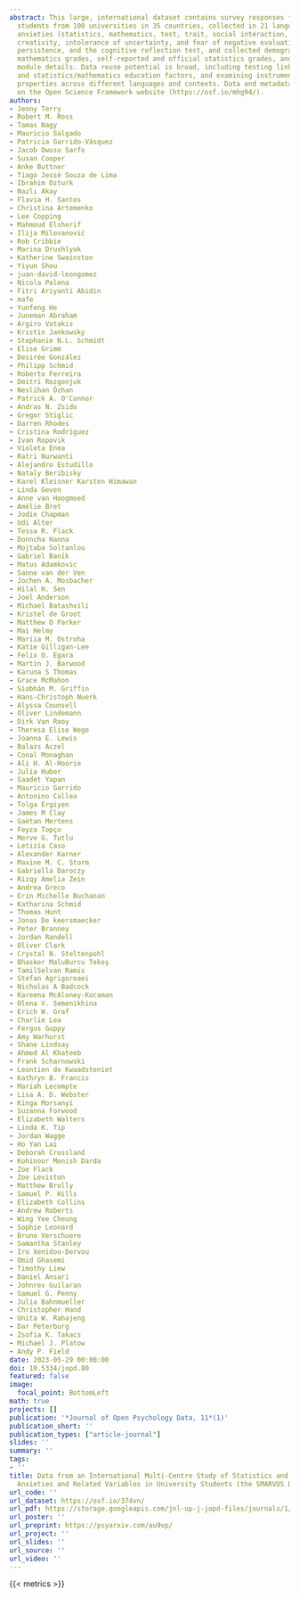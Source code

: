 ```yaml
---
abstract: This large, international dataset contains survey responses from N = 12,570
  students from 100 universities in 35 countries, collected in 21 languages. We measured
  anxieties (statistics, mathematics, test, trait, social interaction, performance,
  creativity, intolerance of uncertainty, and fear of negative evaluation), self-efficacy,
  persistence, and the cognitive reflection test, and collected demographics, previous
  mathematics grades, self-reported and official statistics grades, and statistics
  module details. Data reuse potential is broad, including testing links between anxieties
  and statistics/mathematics education factors, and examining instruments’ psychometric
  properties across different languages and contexts. Data and metadata are stored
  on the Open Science Framework website (https://osf.io/mhg94/).
authors:
- Jenny Terry
- Robert M. Ross
- Tamas Nagy
- Mauricio Salgado
- Patricia Garrido-Vásquez
- Jacob Owusu Sarfo
- Susan Cooper
- Anke Buttner
- Tiago Jessé Souza de Lima
- Ibrahim Ozturk
- Nazlı Akay
- Flavia H. Santos
- Christina Artemenko
- Lee Copping
- Mahmoud Elsherif
- Ilija Milovanović
- Rob Cribbie
- Marina Drushlyak
- Katherine Swainston
- Yiyun Shou
- juan-david-leongomez
- Nicola Palena
- Fitri Ariyanti Abidin
- mafe
- Yunfeng He
- Juneman Abraham
- Argiro Vatakis
- Kristin Jankowsky
- Stephanie N.L. Schmidt
- Elise Grimm
- Desirée González
- Philipp Schmid
- Roberto Ferreira
- Dmitri Rozgonjuk
- Neslihan Özhan
- Patrick A. O'Connor
- Andras N. Zsido
- Gregor Stiglic
- Darren Rhodes
- Cristina Rodríguez
- Ivan Ropovik
- Violeta Enea
- Ratri Nurwanti
- Alejandro Estudillo
- Nataly Beribisky
- Karel Kleisner Karsten Himawan
- Linda Geven
- Anne van Hoogmoed
- Amélie Bret
- Jodie Chapman
- Udi Alter
- Tessa R. Flack
- Donncha Hanna
- Mojtaba Soltanlou
- Gabriel Baník
- Matus Adamkovic
- Sanne van der Ven
- Jochen A. Mosbacher
- Hilal H. Sen
- Joel Anderson
- Michael Batashvili
- Kristel de Groot
- Matthew O Parker
- Mai Helmy
- Mariia M. Ostroha
- Katie Gilligan-Lee
- Felix O. Egara
- Martin J. Barwood
- Karuna S Thomas
- Grace McMahon
- Siobhán M. Griffin
- Hans-Christoph Nuerk
- Alyssa Counsell
- Oliver Lindemann
- Dirk Van Rooy
- Theresa Elise Wege
- Joanna E. Lewis
- Balazs Aczel
- Conal Monaghan
- Ali H. Al-Hoorie
- Julia Huber
- Saadet Yapan
- Mauricio Garrido
- Antonino Callea
- Tolga Ergiyen
- James M Clay
- Gaëtan Mertens
- Feyza Topçu
- Merve G. Tutlu
- Letizia Caso
- Alexander Karner
- Maxine M. C. Storm
- Gabriella Daroczy
- Rizqy Amelia Zein
- Andrea Greco
- Erin Michelle Buchanan
- Katharina Schmid
- Thomas Hunt
- Jonas De keersmaecker
- Peter Branney
- Jordan Randell
- Oliver Clark
- Crystal N. Steltenpohl
- Bhasker MaluBurcu Tekeş
- TamilSelvan Ramis
- Stefan Agrigoroaei
- Nicholas A Badcock
- Kareena McAloney-Kocaman
- Olena V. Semenikhina
- Erich W. Graf
- Charlie Lea
- Fergus Guppy
- Amy Warhurst
- Shane Lindsay
- Ahmed Al Khateeb
- Frank Scharnowski
- Leontien de Kwaadsteniet
- Kathryn B. Francis
- Mariah Lecompte
- Lisa A. D. Webster
- Kinga Morsanyi
- Suzanna Forwood
- Elizabeth Walters
- Linda K. Tip
- Jordan Wagge
- Ho Yan Lai
- Deborah Crossland
- Kohinoor Monish Darda
- Zoe Flack
- Zoe Leviston
- Matthew Brolly
- Samuel P. Hills
- Elizabeth Collins
- Andrew Roberts
- Wing Yee Cheung
- Sophie Leonard
- Bruno Verschuere
- Samantha Stanley
- Iro Xenidou-Dervou
- Omid Ghasemi
- Timothy Liew
- Daniel Ansari
- Johnrev Guilaran
- Samuel G. Penny
- Julia Bahnmueller
- Christopher Hand
- Unita W. Rahajeng
- Dar Peterburg
- Zsofia K. Takacs
- Michael J. Platow
- Andy P. Field
date: 2023-05-29 00:00:00
doi: 10.5334/jopd.80
featured: false
image:
  focal_point: BottomLeft
math: true
projects: []
publication: '*Journal of Open Psychology Data, 11*(1)'
publication_short: ''
publication_types: ["article-journal"]
slides: ''
summary: ''
tags:
- ''
title: Data from an International Multi-Centre Study of Statistics and Mathematics
  Anxieties and Related Variables in University Students (the SMARVUS Dataset)
url_code: ''
url_dataset: https://osf.io/374vn/
url_pdf: https://storage.googleapis.com/jnl-up-j-jopd-files/journals/1/articles/80/6474ad69f0f34.pdf
url_poster: ''
url_preprint: https://psyarxiv.com/au9vp/
url_project: ''
url_slides: ''
url_source: ''
url_video: ''
---
```

{{< metrics >}}

